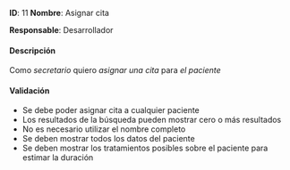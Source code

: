 **ID**: 11
**Nombre**: Asignar cita

**Responsable**: Desarrollador

#### Descripción

Como *secretario* quiero *asignar una cita* para *el paciente*

#### Validación

* Se debe poder asignar cita a cualquier paciente
* Los resultados de la búsqueda pueden mostrar cero o más resultados
* No es necesario utilizar el nombre completo
* Se deben mostrar todos los datos del paciente
* Se deben mostrar los tratamientos posibles sobre el paciente para estimar la duración
